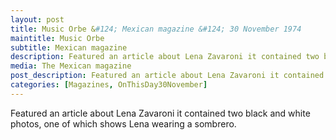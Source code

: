 ```yaml
---
layout: post
title: Music Orbe &#124; Mexican magazine &#124; 30 November 1974
maintitle: Music Orbe
subtitle: Mexican magazine
description: Featured an article about Lena Zavaroni it contained two black and white photos, one of which shows Lena wearing a sombrero.
media: The Mexican magazine
post_description: Featured an article about Lena Zavaroni it contained two black and white photos, one of which shows Lena wearing a sombrero.
categories: [Magazines, OnThisDay30November]
---
```


Featured an article about Lena Zavaroni it contained two black and white photos, one of which shows Lena wearing a sombrero.

